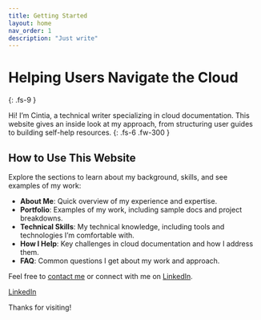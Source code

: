 ```yaml
---
title: Getting Started
layout: home
nav_order: 1
description: "Just write"
---
```


# Helping Users Navigate the Cloud
{: .fs-9 }

Hi! I’m Cintia, a technical writer specializing in cloud documentation. This website gives an inside look at my approach, from structuring user guides to building self-help resources. 
{: .fs-6 .fw-300 }

## How to Use This Website

Explore the sections to learn about my background, skills, and see examples of my work:

- **About Me**: Quick overview of my experience and expertise.
- **Portfolio**: Examples of my work, including sample docs and project breakdowns.
- **Technical Skills**: My technical knowledge, including tools and technologies I’m comfortable with.
- **How I Help**: Key challenges in cloud documentation and how I address them.
- **FAQ**: Common questions I get about my work and approach.

Feel free to [contact me](mailto:cintiam.jor@gmail.com) or connect with me on [LinkedIn](https://www.linkedin.com/in/cintiamagalhaes/).

<a href="https://www.linkedin.com/in/cintiamagalhaes/" title="Email me">LinkedIn</a><link rel="linkedin" type="image/x-icon" href="/images/favicon.ico">


Thanks for visiting!


